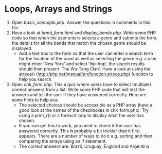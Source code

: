 # Loops, Arrays and Strings

1. Open *basic_concepts.php*. Answer the questions in comments in this file.
2. Have a look at *band_form.html* and *display_bands.php*. Write some PHP code so that when the user enters selects a genre and submits the form, the details for all the bands that match the chosen genre should be displayed.
   * Add a text box to the form so that the user can enter a search term for the location of the band as well as selecting the genre e.g. a user might enter 'New York' and select 'hip-hop', the search results should then present 'The Wu-Tang Clan'. Have a look at using the strpos() (http://php.net/manual/en/function.strpos.php) function to help you search.
3. Open *chk_form.php*. This a quiz where users have to select (multiple) correct answers from a list. Write some PHP code that will test the answers and tell the user if they have answered correctly. Here are some hints to help you:
   * The selected choices should be accessible as a PHP array (have a good look at the names of the checkboxes in chk_form.php). Try using a print_r() or a foreach loop to display what the user has chosen.
   * If you can get this to work, you need to check if the user has answered correctly. This is probably a bit trickier than it first appears. There are a number of ways to do it e.g. sorting and then comparing the arrays using an if statement.
   * The correct answers are: Brazil, Uruguay, England and Argentina
